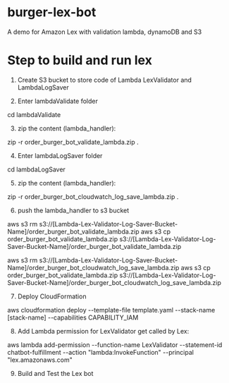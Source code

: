 # burger-lex-bot
A demo for Amazon Lex with validation lambda, dynamoDB and S3

# Step to build and run lex
1. Create S3 bucket to store code of Lambda LexValidator and LambdaLogSaver

2. Enter lambdaValidate folder

cd lambdaValidate

3. zip the content (lambda_handler):

zip -r order_burger_bot_validate_lambda.zip .

4. Enter lambdaLogSaver folder

cd lambdaLogSaver

5. zip the content (lambda_handler):

zip -r order_burger_bot_cloudwatch_log_save_lambda.zip .

6. push the lambda_handler to s3 bucket

aws s3 rm s3://[Lambda-Lex-Validator-Log-Saver-Bucket-Name]/order_burger_bot_validate_lambda.zip
aws s3 cp order_burger_bot_validate_lambda.zip s3://[Lambda-Lex-Validator-Log-Saver-Bucket-Name]/order_burger_bot_validate_lambda.zip

aws s3 rm s3://[Lambda-Lex-Validator-Log-Saver-Bucket-Name]/order_burger_bot_cloudwatch_log_save_lambda.zip
aws s3 cp order_burger_bot_validate_lambda.zip s3://[Lambda-Lex-Validator-Log-Saver-Bucket-Name]/order_burger_bot_cloudwatch_log_save_lambda.zip

7. Deploy CloudFormation

aws cloudformation deploy --template-file template.yaml --stack-name [stack-name] --capabilities CAPABILITY_IAM

8. Add Lambda permission for LexValidator get called by Lex:

aws lambda add-permission --function-name LexValidator --statement-id chatbot-fulfillment --action "lambda:InvokeFunction" --principal "lex.amazonaws.com"

9. Build and Test the Lex bot